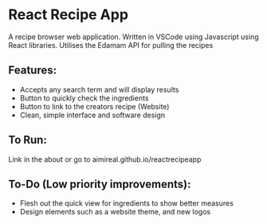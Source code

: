 # React Recipe App
A recipe browser web application. Written in VSCode using Javascript using React libraries.
Utilises the Edamam API for pulling the recipes

## Features:
- Accepts any search term and will display results
- Button to quickly check the ingredients
- Button to link to the creators recipe (Website)
- Clean, simple interface and software design

## To Run:
Link in the about or go to aimireal.github.io/reactrecipeapp

## To-Do (Low priority improvements):
- Flesh out the quick view for ingredients to show better measures
- Design elements such as a website theme, and new logos
